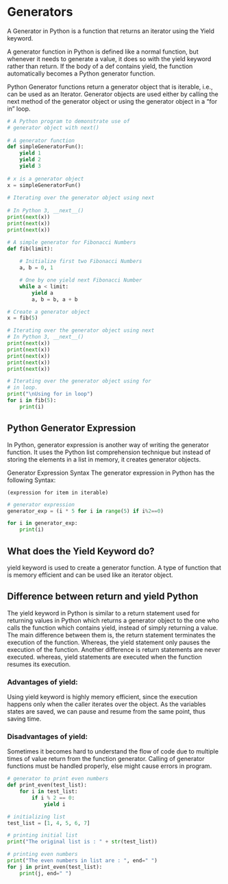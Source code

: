 # Generators
A Generator in Python is a function that returns an iterator using the Yield keyword.

A generator function in Python is defined like a normal function, but whenever it needs to generate a value, it does so with the yield keyword rather than return. If the body of a def contains yield, the function automatically becomes a Python generator function. 

Python Generator functions return a generator object that is iterable, i.e., can be used as an Iterator. Generator objects are used either by calling the next method of the generator object or using the generator object in a “for in” loop.

```python
# A Python program to demonstrate use of  
# generator object with next()  
  
# A generator function 
def simpleGeneratorFun(): 
    yield 1
    yield 2
    yield 3
   
# x is a generator object 
x = simpleGeneratorFun() 
  
# Iterating over the generator object using next 
  
# In Python 3, __next__() 
print(next(x)) 
print(next(x)) 
print(next(x))
```

```python
# A simple generator for Fibonacci Numbers 
def fib(limit): 
	
	# Initialize first two Fibonacci Numbers 
	a, b = 0, 1

	# One by one yield next Fibonacci Number 
	while a < limit: 
		yield a 
		a, b = b, a + b 

# Create a generator object 
x = fib(5) 

# Iterating over the generator object using next 
# In Python 3, __next__() 
print(next(x)) 
print(next(x)) 
print(next(x)) 
print(next(x)) 
print(next(x)) 

# Iterating over the generator object using for 
# in loop. 
print("\nUsing for in loop") 
for i in fib(5): 
	print(i)
```

## Python Generator Expression
In Python, generator expression is another way of writing the generator function. It uses the Python list comprehension technique but instead of storing the elements in a list in memory, it creates generator objects.

Generator Expression Syntax
The generator expression in Python has the following Syntax:

`(expression for item in iterable)`

```py
# generator expression 
generator_exp = (i * 5 for i in range(5) if i%2==0) 

for i in generator_exp: 
	print(i)

```

## What does the Yield Keyword do?
yield keyword is used to create a generator function. A type of function that is memory efficient and can be used like an iterator object.

## Difference between return and yield Python
The yield keyword in Python is similar to a return statement used for returning values in Python which returns a generator object to the one who calls the function which contains yield, instead of simply returning a value. The main difference between them is, the return statement terminates the execution of the function. Whereas, the yield statement only pauses the execution of the function. Another difference is return statements are never executed. whereas, yield statements are executed when the function resumes its execution.

### Advantages of yield:

Using yield keyword is highly memory efficient, since the execution happens only when the caller iterates over the object.
As the variables states are saved, we can pause and resume from the same point, thus saving time.
### Disadvantages of yield: 

Sometimes it becomes hard to understand the flow of code due to multiple times of value return from the function generator.
Calling of generator functions must be handled properly, else might cause errors in program.

```py
# generator to print even numbers
def print_even(test_list):
	for i in test_list:
		if i % 2 == 0:
			yield i

# initializing list
test_list = [1, 4, 5, 6, 7]

# printing initial list
print("The original list is : " + str(test_list))

# printing even numbers
print("The even numbers in list are : ", end=" ")
for j in print_even(test_list):
	print(j, end=" ")
```

